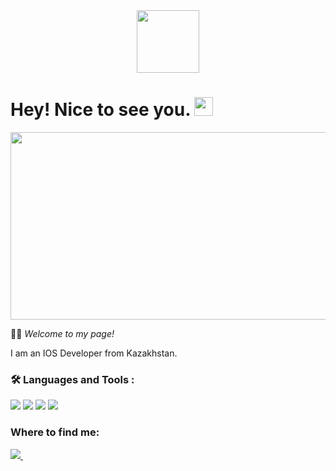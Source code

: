 <div id="header" align="center">
  <img src="https://github.com/mariyaaliyeva/mariyaaliyeva/assets/102585345/1c3597f5-23af-4249-8718-7d48e6c8f2ed" width="100"/>
</div>
 <img src="https://komarev.com/ghpvc/?username=mariyaaliyeva&style=flat-square&color=blue" alt=""/>
 <h1>
   Hey! Nice to see you.
  <img src="https://media.giphy.com/media/hvRJCLFzcasrR4ia7z/giphy.gif" width="30px"/>
</h1>
<div align="center">
  <img src="https://github.com/mariyaaliyeva/mariyaaliyeva/assets/102585345/9ddb5fce-b1ec-408f-8eac-9cead25840af" width="600" height="300"/>
</div>

  :woman_technologist: <i>Welcome to my page!</i>
  <p>I am an IOS Developer from Kazakhstan.</p>

### :hammer_and_wrench: Languages and Tools :
  <img src="https://img.shields.io/badge/Swift-FA7343?style=for-the-badge&logo=swift&logoColor=white" >
 <img src=https://img.shields.io/badge/CSS3-1572B6?style=for-the-badge&logo=css3&logoColor=white>
<img src="https://img.shields.io/badge/HTML5-E34F26?style=for-the-badge&logo=html5&logoColor=white">
<img src=https://img.shields.io/badge/Dart-0175C2?style=for-the-badge&logo=dart&logoColor=white>

### Where to find me:

<a href="https://www.linkedin.com/in/mariya-aliyeva">
<img src="https://img.shields.io/badge/LinkedIn-0077B5?style=for-the-badge&logo=linkedin&logoColor=white"/>&nbsp;
  </a>

